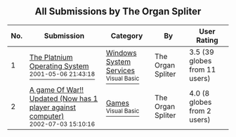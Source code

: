 ﻿<div align="center">

## All Submissions by The Organ Spliter

</div>

No.  | Submission | Category | By   | User Rating
---- | ---------- | -------- | ---- | -----------
1 | [The Platnium Operating System<br /><sup>2001-05-06 21:43:18</sup>](https://github.com/Planet-Source-Code/the-organ-spliter-the-platnium-operating-system__1-22999) | [Windows System Services<br /><sup>Visual Basic</sup>](../ByCategory/windows-system-services__1-35.md) | The Organ Spliter | 3.5 (39 globes from 11 users)
2 | [A game Of War\!\! Updated \(Now has 1 player against computer\)<br /><sup>2002-07-03 15:10:16</sup>](https://github.com/Planet-Source-Code/the-organ-spliter-a-game-of-war-updated-now-has-1-player-against-computer__1-36519) | [Games<br /><sup>Visual Basic</sup>](../ByCategory/games__1-38.md) | The Organ Spliter | 4.0 (8 globes from 2 users)

